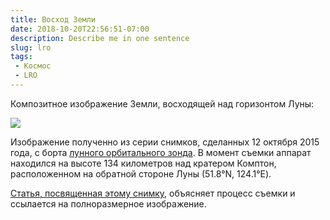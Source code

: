 ```yaml
---
title: Восход Земли
date: 2018-10-20T22:56:51-07:00
description: Describe me in one sentence
slug: lro
tags:
 - Космос
 - LRO
---
```


Композитное изображение Земли, восходящей над горизонтом Луны:

[![](/2018/10/lro_earth_rise.jpg)][2]

Изображение полученно из серии снимков, сделанных 12 октября 2015 года, с борта
[лунного орбитального зонда][3]. В момент съемки аппарат находился на высоте 134
километров над кратером Комптон, расположенном на обратной стороне Луны
(51.8°N, 124.1°E).

[Статья, посвященная этому снимку][4], объясняет процесс съемки и ссылается на
полноразмерное изображение.

<!--more-->

[1]: https://www.nasa.gov/image-feature/goddard/lro-earthrise-2015
[2]: https://www.nasa.gov/sites/default/files/styles/full_width_feature/public/thumbnails/image/earth_and_limb_m1199291564l_color_2stretch_mask_0.jpg
[3]: https://ru.wikipedia.org/wiki/Lunar_Reconnaissance_Orbiter
[4]: http://lroc.sese.asu.edu/posts/895
